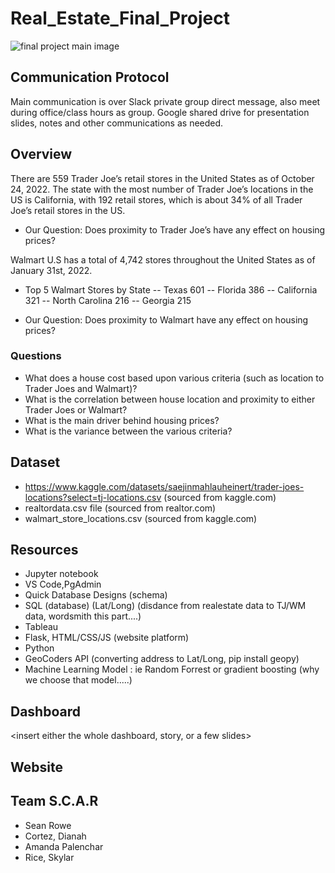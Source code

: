 # Real_Estate_Final_Project
![final project main image](https://user-images.githubusercontent.com/104927745/198071864-81dcb9e2-7d4d-4c70-86c4-75520bf9c21c.JPG)

## Communication Protocol 
Main communication is over Slack private group direct message, also meet during office/class hours as group.  Google shared drive for presentation slides, notes and other communications as needed.


## Overview
There are 559 Trader Joe’s retail stores in the United States as of October 24, 2022. The state with the most number of Trader Joe’s locations in the US is California, with 192 retail stores, which is about 34% of all Trader Joe’s retail stores in the US.
- Our Question: Does proximity to Trader Joe’s have any effect on housing prices?

Walmart U.S has a total of 4,742 stores throughout the United States as of January 31st, 2022. 
- Top 5 Walmart Stores by State
-- Texas 601
-- Florida 386
-- California 321
-- North Carolina 216
-- Georgia 215

- Our Question: Does proximity to Walmart have any effect on housing prices?

### Questions
- What does a house cost based upon various criteria (such as location to Trader Joes and Walmart)?
- What is the correlation between house location and proximity to either Trader Joes or Walmart? 
- What is the main driver behind housing prices?
- What is the variance between the various criteria?

## Dataset
- https://www.kaggle.com/datasets/saejinmahlauheinert/trader-joes-locations?select=tj-locations.csv (sourced from kaggle.com)
- realtordata.csv file (sourced from realtor.com)
- walmart_store_locations.csv (sourced from kaggle.com)

## Resources
- Jupyter notebook
- VS Code,PgAdmin
- Quick Database Designs (schema)
- SQL (database) (Lat/Long) (disdance from realestate data to TJ/WM data, wordsmith this part....)
- Tableau 
- Flask, HTML/CSS/JS (website platform)
- Python
- GeoCoders API (converting address to Lat/Long, pip install geopy)
- Machine Learning Model : ie Random Forrest or gradient boosting (why we choose that model.....)

## Dashboard
<insert either the whole dashboard, story, or a few slides>

## Website
<insert screen shot or github.io url>

## Team S.C.A.R
- Sean Rowe
- Cortez, Dianah
- Amanda Palenchar
- Rice, Skylar
